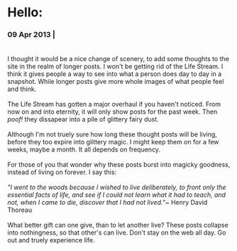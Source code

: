 Hello:
========
### 09 Apr 2013 | <br><br>
 I thought it would be a nice change of scenery, to add some thoughts to the site in the realm of longer posts. I won't be getting rid of the Life Stream. I think it gives people a way to see into what a person does day to day in a snapshot. While longer posts give more whole images of what people feel and think.<br><br>
The Life Stream has gotten a major overhaul  if you haven't noticed. From now on and into eternity, it will only show posts for the past week. Then *poof!* they dissapear into a pile of glittery fairy dust.<br><br>
Although I'm not truely sure how long these thought posts will be living, before they too expire into glittery magic. I might keep them on for a few weeks, maybe a month. It all depends on frequency.<br><br>
   For those of you that wonder why these posts burst into magicky goodness, instead of living on forever. I say this: <br><br>
     <i>"I went to the woods because I wished to live deliberately, to front only the essential facts of life, and see if I could not learn what it had to teach, and not, when I came to die, discover that I had not lived."</i>~ Henry David Thoreau <br><br>
  What better gift can one give, than to let another live? These posts collapse into nothingness, so that other's can live. Don't stay on the web all day. Go out and truely experience life.
       
